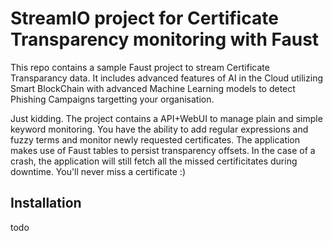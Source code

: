 StreamIO project for Certificate Transparency monitoring with Faust
===================================

This repo contains a sample Faust project to stream Certificate Transparancy data. It includes advanced features of AI in the Cloud utilizing Smart BlockChain with advanced Machine Learning models to detect Phishing Campaigns targetting your organisation.

Just kidding. The project contains a API+WebUI to manage plain and simple keyword monitoring. You have the ability to add regular expressions and fuzzy terms and monitor newly requested certificates. The application makes use of Faust tables to persist transparency offsets. In the case of a crash, the application will still fetch all the missed certificitates during downtime. You'll never miss a certificate :)

## Installation
todo

